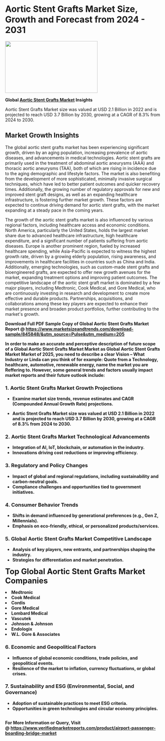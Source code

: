 <H1>Aortic Stent Grafts Market Size, Growth and Forecast from 2024 - 2031</H1><img class="aligncenter size-medium wp-image-584254" src="https://thirdeyenews.in/wp-content/uploads/2024/09/Global-Market-Research-300x168.jpeg" alt="" width="300" height="168" /><p><strong>Global&nbsp;<a href="https://www.marketsizeandtrends.com/download-sample/845848/&amp;utm_source=Pulse&amp;utm_medium=205">Aortic Stent Grafts Market</a> Insights</strong></p><p>Aortic Stent Grafts Market size was valued at USD 2.1 Billion in 2022 and is projected to reach USD 3.7 Billion by 2030, growing at a CAGR of 8.3% from 2024 to 2030.</p><p><h2>Market Growth Insights</h2> <p>The global aortic stent grafts market has been experiencing significant growth, driven by an aging population, increasing prevalence of aortic diseases, and advancements in medical technologies. Aortic stent grafts are primarily used in the treatment of abdominal aortic aneurysms (AAA) and thoracic aortic aneurysms (TAA), both of which are rising in incidence due to the aging demographic and lifestyle factors. The market is also benefiting from the development of more sophisticated, minimally invasive surgical techniques, which have led to better patient outcomes and quicker recovery times. Additionally, the growing number of regulatory approvals for new and improved stent graft designs, as well as an expanding healthcare infrastructure, is fostering further market growth. These factors are expected to continue driving demand for aortic stent grafts, with the market expanding at a steady pace in the coming years.</p> <p><strong></strong></p> <p>The growth of the aortic stent grafts market is also influenced by various regional factors, including healthcare access and economic conditions. North America, particularly the United States, holds the largest market share due to advanced healthcare infrastructure, high healthcare expenditure, and a significant number of patients suffering from aortic diseases. Europe is another prominent region, fueled by increased healthcare spending, while Asia-Pacific is expected to witness the highest growth rate, driven by a growing elderly population, rising awareness, and improvements in healthcare facilities in countries such as China and India. Additionally, emerging technologies, such as custom-made stent grafts and bioengineered grafts, are expected to offer new growth avenues for the market, expanding treatment options and improving patient outcomes. The competitive landscape of the aortic stent graft market is dominated by a few major players, including Medtronic, Cook Medical, and Gore Medical, who are continuously investing in research and development to create more effective and durable products. Partnerships, acquisitions, and collaborations among these key players are expected to enhance their market presence and broaden product portfolios, further contributing to the market's growth. <p><strong></p><p><span class=""><strong>Download Full PDF Sample Copy of Global Aortic Stent Grafts Market Report</strong> @ <a href="https://www.marketsizeandtrends.com/download-sample/845848/&amp;utm_source=Pulse&amp;utm_medium=205" target="_blank">https://www.marketsizeandtrends.com/download-sample/845848/&amp;utm_source=Pulse&amp;utm_medium=205</a></span></p><p>In order to make an accurate and perceptive description of future scope of a Global&nbsp;Aortic Stent Grafts Market Market as Global&nbsp;Aortic Stent Grafts Market Market of 2025, you need to describe a clear Vision &ndash; What Industry or Linda can you think of for example: Quote from a Technology, healthcare, automotive, renewable energy, name the market you are Reffering to. However, some general trends and factors usually impact market reports and their future outlook include:</p><h3>1.&nbsp;<strong>Aortic Stent Grafts Market Growth Projections</strong></h3><ul><li>Examine market size trends, revenue estimates and CAGR (Compounded Annual Growth Rate) projections.</li><li><p>Aortic Stent Grafts Market size was valued at USD 2.1 Billion in 2022 and is projected to reach USD 3.7 Billion by 2030, growing at a CAGR of 8.3% from 2024 to 2030.</p></li></ul><h3>2.&nbsp;<strong>Aortic Stent Grafts Market Technological Advancements</strong></h3><ul><li>Integration of AI, IoT, blockchain, or automation in the industry.</li><li>Innovations driving cost reductions or improving efficiency.</li></ul><h3>3.&nbsp;<strong>Regulatory and Policy Changes</strong></h3><ul><li>Impact of global and regional regulations, including sustainability and carbon-neutral goals.</li><li>Compliance challenges and opportunities tied to government initiatives.</li></ul><h3>4.&nbsp;<strong>Consumer Behavior Trends</strong></h3><ul><li>Shifts in demand influenced by generational preferences (e.g., Gen Z, Millennials).</li><li>Emphasis on eco-friendly, ethical, or personalized products/services.</li></ul><h3>5.&nbsp;<strong>Global Aortic Stent Grafts Market Competitive Landscape</strong></h3><ul><li>Analysis of key players, new entrants, and partnerships shaping the industry.</li><li>Strategies for differentiation and market penetration.</li></ul><p data-pm-slice="1 1 []"><span style="color: inherit; font-family: inherit; font-size: 25px;">Top Global Aortic Stent Grafts Market Companies</span></p><div class="" data-test-id=""><p><li>Medtronic</li><li> Cook Medical</li><li> Cordis</li><li> Gore Medical</li><li> Lombard Medical</li><li> Vascutek</li><li> Johnson & Johnson</li><li> Endologix</li><li> W.L. Gore & Associates</li></p></div><h3>6.&nbsp;<strong>Economic and Geopolitical Factors</strong></h3><ul><li>Influence of global economic conditions, trade policies, and geopolitical events.</li><li>Resilience of the market to inflation, currency fluctuations, or global crises.</li></ul><h3>7.&nbsp;<strong>Sustainability and ESG (Environmental, Social, and Governance)</strong></h3><ul><li>Adoption of sustainable practices to meet ESG criteria.</li><li>Opportunities in green technologies and circular economy principles.</li></ul><h2><strong style="font-size: 14px;">For More Information or Query, Visit @&nbsp;</strong><a style="background-color: #ffffff; font-size: 14px;" href="https://www.marketsizeandtrends.com/report/aortic-stent-grafts-market/" target="_blank">https://www.verifiedmarketreports.com/product/airport-passenger-boarding-bridge-market</a></h2>

